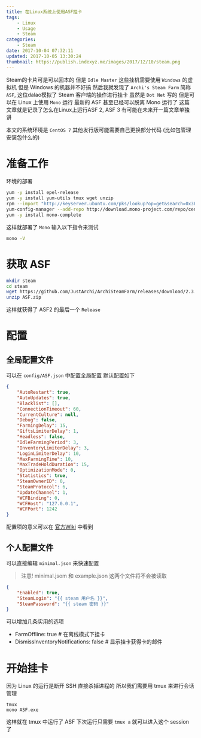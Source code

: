 ```yaml
---
title: 在Linux系统上使用ASF挂卡
tags: 
    - Linux
    - Usage
    - Steam
categories:
    - Steam
date: 2017-10-04 07:32:11
updated: 2017-10-05 13:30:24
thumbnail: https://publish.indexyz.me/images/2017/12/10/steam.png
---
```

Steam的卡片可是可以回本的 但是 `Idle Master` 这些挂机需要使用 `Windows` 的虚拟机 但是 Windows 的机器并不好搞 然后我就发现了 `Archi's Steam Farm` 简称 `ASF`, 这位dalao模拟了 Steam 客户端的操作进行挂卡 虽然是 `Dot Net` 写的 但是可以在 Linux 上使用 `Mono` 运行 最新的 ASF 甚至已经可以脱离 Mono 运行了 这篇文章就是记录了怎么在Linux上运行ASF 2, ASF 3 有可能在未来开一篇文章单独讲

<!-- more -->

本文的系统环境是 `CentOS 7` 其他发行版可能需要自己更换部分代码 (比如包管理安装包什么的)
# 准备工作

环境的部署
```bash
yum -y install epel-release
yum -y install yum-utils tmux wget unzip 
rpm --import "http://keyserver.ubuntu.com/pks/lookup?op=get&search=0x3FA7E0328081BFF6A14DA29AA6A19B38D3D831EF"   
yum-config-manager --add-repo http://download.mono-project.com/repo/centos/
yum -y install mono-complete
```
这样就部署了 `Mono` 
输入以下指令来测试
```bash
mono -V
```

# 获取 ASF
```bash
mkdir steam
cd steam
wget https://github.com/JustArchi/ArchiSteamFarm/releases/download/2.3.2.4/ASF.zip
unzip ASF.zip
```
这样就获得了 ASF2 的最后一个 `Release`

# 配置
## 全局配置文件
可以在 `config/ASF.json` 中配置全局配置 默认配置如下
```json
{
    "AutoRestart": true,
    "AutoUpdates": true,
    "Blacklist": [],
    "ConnectionTimeout": 60,
    "CurrentCulture": null,
    "Debug": false,
    "FarmingDelay": 15,
    "GiftsLimiterDelay": 1,
    "Headless": false,
    "IdleFarmingPeriod": 3,
    "InventoryLimiterDelay": 3,
    "LoginLimiterDelay": 10,
    "MaxFarmingTime": 10,
    "MaxTradeHoldDuration": 15,
    "OptimizationMode": 0,
    "Statistics": true,
    "SteamOwnerID": 0,
    "SteamProtocol": 6,
    "UpdateChannel": 1,
    "WCFBinding": 0,
    "WCFHost": "127.0.0.1",
    "WCFPort": 1242
}
```

配置项的意义可以在 [官方Wiki](https://github.com/JustArchi/ArchiSteamFarm/wiki/Configuration) 中看到
## 个人配置文件
可以直接编辑 `minimal.json` 来快速配置
> 注意! minimal.jsom 和 example.json 这两个文件将不会被读取
```json
{
    "Enabled": true,
    "SteamLogin": "{{ steam 用户名 }}",
    "SteamPassword": "{{ steam 密码 }}"
}
```
可以增加几条实用的选项
- FarmOffline: true  # 在离线模式下挂卡
- DismissInventoryNotifications: false  # 显示挂卡获得卡的邮件


# 开始挂卡
因为 Linux 的运行是断开 SSH 直接杀掉进程的 所以我们需要用 tmux 来进行会话管理
```
tmux
mono ASF.exe
```
这样就在 tmux 中运行了 ASF 下次运行只需要 `tmux a` 就可以进入这个 session 了
